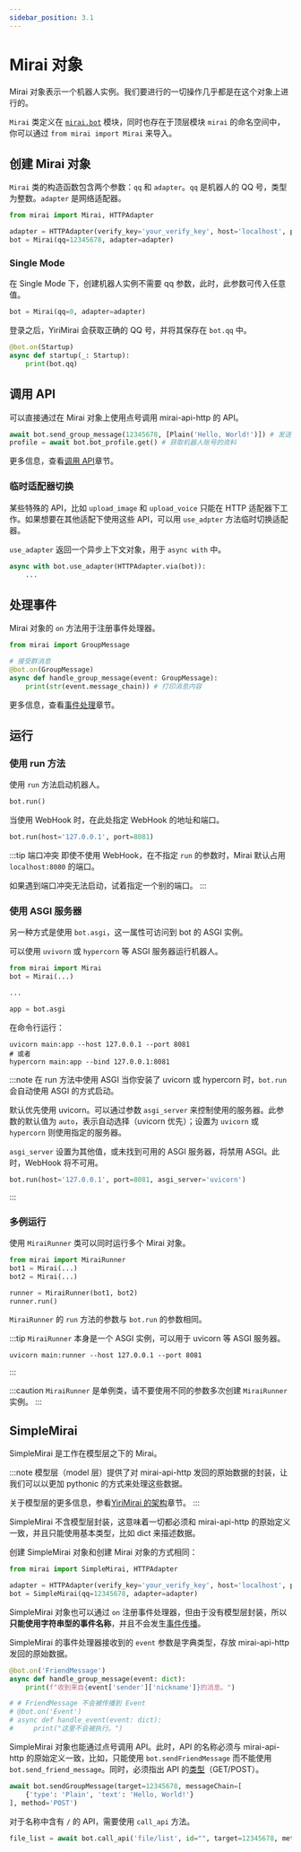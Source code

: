 ```yaml
---
sidebar_position: 3.1
---
```


# Mirai 对象

Mirai 对象表示一个机器人实例。我们要进行的一切操作几乎都是在这个对象上进行的。

`Mirai` 类定义在 [`mirai.bot`](https://yiri-mirai-api.vercel.app/bot.html) 模块，同时也存在于顶层模块 `mirai` 的命名空间中，你可以通过 `from mirai import Mirai` 来导入。

## 创建 Mirai 对象

`Mirai` 类的构造函数包含两个参数：`qq` 和 `adapter`。`qq` 是机器人的 QQ 号，类型为整数。`adapter` 是网络适配器。

```python
from mirai import Mirai, HTTPAdapter

adapter = HTTPAdapter(verify_key='your_verify_key', host='localhost', port=8080)
bot = Mirai(qq=12345678, adapter=adapter)
```

### Single Mode

在 Single Mode 下，创建机器人实例不需要 qq 参数，此时，此参数可传入任意值。

```python
bot = Mirai(qq=0, adapter=adapter)
```

登录之后，YiriMirai 会获取正确的 QQ 号，并将其保存在 `bot.qq` 中。

```python
@bot.on(Startup)
async def startup(_: Startup):
    print(bot.qq)
```

## 调用 API

可以直接通过在 Mirai 对象上使用点号调用 mirai-api-http 的 API。

```python
await bot.send_group_message(12345678, [Plain('Hello, World!')]) # 发送群消息
profile = await bot.bot_profile.get() # 获取机器人账号的资料
```

更多信息，查看[调用 API](call-api.md)章节。

### 临时适配器切换

某些特殊的 API，比如 `upload_image` 和 `upload_voice` 只能在 HTTP 适配器下工作。如果想要在其他适配下使用这些 API，可以用 `use_adpter` 方法临时切换适配器。

`use_adapter` 返回一个异步上下文对象，用于 `async with` 中。

```python
async with bot.use_adapter(HTTPAdapter.via(bot)):
    ...
```

## 处理事件

Mirai 对象的 `on` 方法用于注册事件处理器。

```python
from mirai import GroupMessage

# 接受群消息
@bot.on(GroupMessage)
async def handle_group_message(event: GroupMessage):
    print(str(event.message_chain)) # 打印消息内容
```

更多信息，查看[事件处理](event-handling.mdx)章节。

## 运行

### 使用 run 方法

使用 `run` 方法启动机器人。

```python
bot.run()
```

当使用 WebHook 时，在此处指定 WebHook 的地址和端口。

```python
bot.run(host='127.0.0.1', port=8081)
```

:::tip 端口冲突
即使不使用 WebHook，在不指定 `run` 的参数时，Mirai 默认占用 `localhost:8080` 的端口。

如果遇到端口冲突无法启动，试着指定一个别的端口。
:::

### 使用 ASGI 服务器

另一种方式是使用 `bot.asgi`，这一属性可访问到 bot 的 ASGI 实例。

可以使用 `uvivorn` 或 `hypercorn` 等 ASGI 服务器运行机器人。

```python main.py
from mirai import Mirai
bot = Mirai(...)

...

app = bot.asgi
```

在命令行运行：

```shell
uvicorn main:app --host 127.0.0.1 --port 8081
# 或者
hypercorn main:app --bind 127.0.0.1:8081
```

:::note 在 run 方法中使用 ASGI
当你安装了 uvicorn 或 hypercorn 时，`bot.run` 会自动使用 ASGI 的方式启动。

默认优先使用 uvicorn。可以通过参数 `asgi_server` 来控制使用的服务器。此参数的默认值为 `auto`，表示自动选择（uvicorn 优先）；设置为 `uvicorn` 或 `hypercorn` 则使用指定的服务器。

`asgi_server` 设置为其他值，或未找到可用的 ASGI 服务器，将禁用 ASGI。此时，WebHook 将不可用。

```python
bot.run(host='127.0.0.1', port=8081, asgi_server='uvicorn')
```
:::

### 多例运行

使用 `MiraiRunner` 类可以同时运行多个 Mirai 对象。

```python
from mirai import MiraiRunner
bot1 = Mirai(...)
bot2 = Mirai(...)

runner = MiraiRunner(bot1, bot2)
runner.run()
```

`MiraiRunner` 的 `run` 方法的参数与 `bot.run` 的参数相同。

:::tip
`MiraiRunner` 本身是一个 ASGI 实例，可以用于 uvicorn 等 ASGI 服务器。

```shell
uvicorn main:runner --host 127.0.0.1 --port 8081
```
:::

:::caution
`MiraiRunner` 是单例类，请不要使用不同的参数多次创建 `MiraiRunner` 实例。
:::

## SimpleMirai

SimpleMirai 是工作在模型层之下的 Mirai。

:::note
模型层（model 层）提供了对 mirai-api-http 发回的原始数据的封装，让我们可以以更加 pythonic 的方式来处理这些数据。

关于模型层的更多信息，参看[YiriMirai 的架构](../advanced/structure-of-yiri-mirai.mdx)章节。
:::

SimpleMirai 不含模型层封装，这意味着一切都必须和 mirai-api-http 的原始定义一致，并且只能使用基本类型，比如 dict 来描述数据。

创建 SimpleMirai 对象和创建 Mirai 对象的方式相同：

```python
from mirai import SimpleMirai, HTTPAdapter

adapter = HTTPAdapter(verify_key='your_verify_key', host='localhost', port=8080)
bot = SimpleMirai(qq=12345678, adapter=adapter)
```

SimpleMirai 对象也可以通过 `on` 注册事件处理器，但由于没有模型层封装，所以**只能使用字符串型的事件名称**，并且不会发生[事件传播](event-handling.mdx#事件传播)。

SimpleMirai 的事件处理器接收到的 `event` 参数是字典类型，存放 mirai-api-http 发回的原始数据。

```python
@bot.on('FriendMessage')
async def handle_group_message(event: dict):
    print(f"收到来自{event['sender']['nickname']}的消息。")

# # FriendMessage 不会被传播到 Event
# @bot.on('Event')
# async def handle_event(event: dict):
#     print("这里不会被执行。")
```

SimpleMirai 对象也能通过点号调用 API。此时，API 的名称必须与 mirai-api-http 的原始定义一致，比如，只能使用 `bot.sendFriendMessage` 而不能使用 `bot.send_friend_message`。同时，必须指出 API 的[类型](call-api.md#api-类型)（GET/POST）。

```python
await bot.sendGroupMessage(target=12345678, messageChain=[
    {'type': 'Plain', 'text': 'Hello, World!'}
], method='POST')
```

对于名称中含有 `/` 的 API，需要使用 `call_api` 方法。

```python
file_list = await bot.call_api('file/list', id="", target=12345678, method='GET')
```
